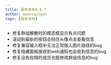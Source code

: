 ```yaml
---
title: 版本发布0.6.7
author: moonrailgun
tags: [版本发布]
---
```


- 修复群组解散时的模态框显示有点问题
- 滚动到最新的按钮会挡住头像点击查看信息
- 修复兼容输入框中无法正常插入图片路径的bug
- 修复隐藏面板接收到web通知也会收到信息的bug
- 修复没有权限的成员也能修改群组信息的bug
